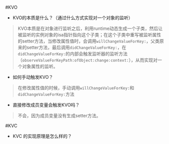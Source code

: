 
#KVO
- KVO的本质是什么？（通过什么方式实现对一个对象的监听）
> KVO本质是在对象进行监听之后，利用runtime动态生成一个子类，然后让被监听的实例对象的isa指针指向这个子类；在这个子类中重写被监听属性的setter方法，当修改属性值时，会调用`willChangeValueForKey:`，父类原来的setter方法，最后调用`didChangeValueForKey:`，在`didChangeValueForKey:`的内部会触发监听器的监听方法（`observeValueForKeyPath:ofObject:change:context:`），从而实现对一个对象属性的监听。

- 如何手动触发KVO？
> 在修改属性值的时候，手动调用`willChangeValueForKey:`和`didChangeValueForKey:`方法

- 直接修改成员变量会触发KVO吗？
> 不会，因为成员变量没有生成setter方法。

#KVC
- KVC 的实现原理是怎么样的？
